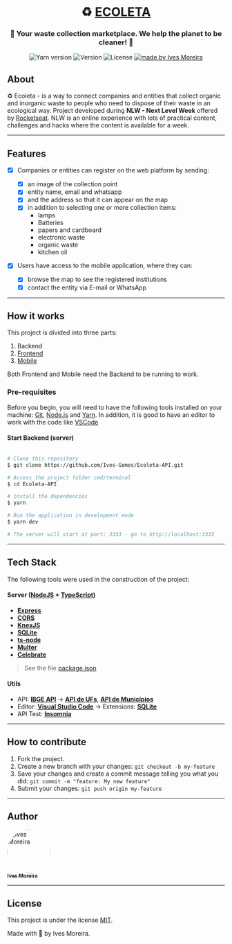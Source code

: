 <h1 align="center">
   ♻️ <a href="#"> ECOLETA </a>
</h1>

<h3 align="center">
    🌱 Your waste collection marketplace. We help the planet to be cleaner! 🌱
</h3>

<p align="center">
  <img alt="Yarn version" src="https://img.shields.io/badge/yarn-v1.22.4-blue">

  <img alt="Version" src="https://img.shields.io/badge/version-1.0.0-red">
    
   <img alt="License" src="https://img.shields.io/badge/license-MIT-brightgreen">

  <a href="https://www.linkedin.com/in/ives-moreira-8871b318a/">
    <img alt="made by Ives Moreira" src="https://img.shields.io/badge/made by-Ives Moreira-blueviolet">
  </a>
</p>

## About

♻️ Ecoleta - is a way to connect companies and entities that collect organic and inorganic waste to people who need to dispose of their waste in an ecological way.
Project developed during **NLW - Next Level Week** offered by [Rocketseat](https://blog.rocketseat.com.br/primeira-next-level-week/). NLW is an online experience with lots of practical content, challenges and hacks where the content is available for a week.

---

## Features

- [x] Companies or entities can register on the web platform by sending:

  - [x] an image of the collection point
  - [x] entity name, email and whatsapp
  - [x] and the address so that it can appear on the map
  - [x] in addition to selecting one or more collection items:
    - lamps
    - Batteries
    - papers and cardboard
    - electronic waste
    - organic waste
    - kitchen oil

- [x] Users have access to the mobile application, where they can:
  - [x] browse the map to see the registered institutions
  - [x] contact the entity via E-mail or WhatsApp

---

## How it works

This project is divided into three parts:

1. Backend
2. [Frontend](https://github.com/Ives-Gomes/Ecoleta)
3. [Mobile](https://github.com/Ives-Gomes/Ecoleta-Mobile)

Both Frontend and Mobile need the Backend to be running to work.

### Pre-requisites

Before you begin, you will need to have the following tools installed on your machine:
[Git](https://git-scm.com), [Node.js](https://nodejs.org/en/) and [Yarn](https://yarnpkg.com/).
In addition, it is good to have an editor to work with the code like [VSCode](https://code.visualstudio.com/)

#### Start Backend (server)

```bash

# Clone this repository
$ git clone https://github.com/Ives-Gomes/Ecoleta-API.git

# Access the project folder cmd/terminal
$ cd Ecoleta-API

# install the dependencies
$ yarn

# Run the application in development mode
$ yarn dev

# The server will start at port: 3333 - go to http://localhost:3333

```

---

## Tech Stack

The following tools were used in the construction of the project:

#### **Server** ([NodeJS](https://nodejs.org/en/) + [TypeScript](https://www.typescriptlang.org/))

- **[Express](https://expressjs.com/)**
- **[CORS](https://expressjs.com/en/resources/middleware/cors.html)**
- **[KnexJS](http://knexjs.org/)**
- **[SQLite](https://github.com/mapbox/node-sqlite3)**
- **[ts-node](https://github.com/TypeStrong/ts-node)**
- **[Multer](https://github.com/expressjs/multer)**
- **[Celebrate](https://github.com/arb/celebrate)**

> See the file [package.json](https://github.com/Ives-Gomes/Ecoleta-API/blob/master/package.json)

#### **Utils**

- API: **[IBGE API](https://servicodados.ibge.gov.br/api/docs/localidades?versao=1)** → **[API de UFs](https://servicodados.ibge.gov.br/api/docs/localidades?versao=1#api-UFs-estadosGet)**, **[API de Municípios](https://servicodados.ibge.gov.br/api/docs/localidades?versao=1#api-Municipios-estadosUFMunicipiosGet)**
- Editor: **[Visual Studio Code](https://code.visualstudio.com/)** → Extensions: **[SQLite](https://marketplace.visualstudio.com/items?itemName=alexcvzz.vscode-sqlite)**
- API Test: **[Insomnia](https://insomnia.rest/)**

---

## How to contribute

1. Fork the project.
2. Create a new branch with your changes: `git checkout -b my-feature`
3. Save your changes and create a commit message telling you what you did: `git commit -m "feature: My new feature"`
4. Submit your changes: `git push origin my-feature`

---

## Author

<a href="https://www.linkedin.com/in/ives-moreira-8871b318a/">
 <img style="border-radius: 50%;" src="https://avatars0.githubusercontent.com/u/53413719?s=460&u=1e98084c7754352365563418c0566299f52c7e39&v=4" width="100px;" alt="Ives Moreira"/>
 <br />
 <sub><b>Ives Moreira</b></sub></a> <a href="https://www.linkedin.com/in/ives-moreira-8871b318a/" title="Linkedin"></a>
 <br />

---

## License

This project is under the license [MIT](./LICENSE).

Made with 💜 by Ives Moreira.
